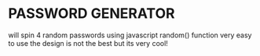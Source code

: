 # PASSWORD GENERATOR

will spin 4 random passwords using javascript random() function
very easy to use the design is not the best but its very cool!
